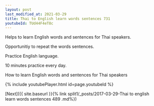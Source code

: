```yaml
---
layout: post
last_modified_at: 2021-03-29
title: Thai to English learn words sentences 731 
youtubeId: TUd44F4eT8c
---
```

 
 
Helps to learn English words and sentences for Thai speakers.

Opportunitiy to repeat the words sentences. 

Practice English language. 
 
10 minutes practice every day. 
 
How to learn English words and sentences for Thai speakers 
 
{% include youtubePlayer.html id=page.youtubeId %}
 
 
[Next]({{ site.baseurl }}{% link  split1/_posts/2017-03-29-Thai to english learn words sentences 489 .md%})
 
